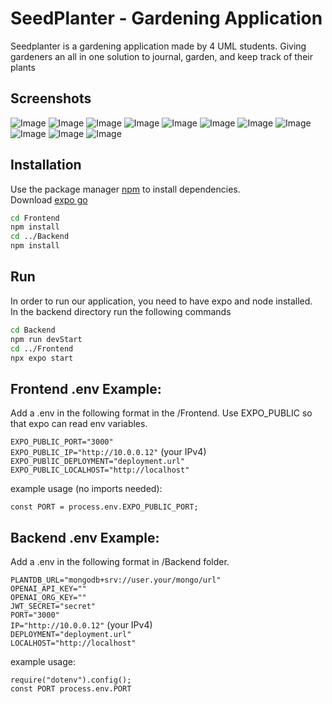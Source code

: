 # SeedPlanter - Gardening Application

Seedplanter is a gardening application made by 4 UML students. Giving gardeners an all in one solution to journal, garden, and keep track of their plants

## Screenshots

![Image](https://github.com/SeedPlanterOrg/seedplanter-mobile/assets/67339817/bb94a975-07f8-419c-879f-ec642ba769bc)
![Image](https://github.com/SeedPlanterOrg/seedplanter-mobile/assets/67339817/ffffd3b1-d006-42d2-9a35-491ac2536e39)
![Image](https://github.com/SeedPlanterOrg/seedplanter-mobile/assets/67339817/f9245b17-873c-44d9-acb6-a52f4c2279f6)
![Image](https://github.com/SeedPlanterOrg/seedplanter-mobile/assets/67339817/8d35e7d9-cc3d-4987-b652-42e649a88da8)
![Image](https://github.com/SeedPlanterOrg/seedplanter-mobile/assets/67339817/701842e5-2463-48e4-a1a1-d47ca40c7648)
![Image](https://github.com/SeedPlanterOrg/seedplanter-mobile/assets/67339817/12339876-0050-4511-aa57-2894ec5a4e47)
![Image](https://github.com/SeedPlanterOrg/seedplanter-mobile/assets/67339817/e0d4691d-016e-40f0-84f4-b7328a66ac89)
![Image](https://github.com/SeedPlanterOrg/seedplanter-mobile/assets/67339817/f3f94668-9dcd-48ed-a2ea-0ad68400f90d)
![Image](https://github.com/SeedPlanterOrg/seedplanter-mobile/assets/67339817/90d79703-2ec3-4825-8c0b-fec36523c4af)
![Image](https://github.com/SeedPlanterOrg/seedplanter-mobile/assets/67339817/a0e5a381-1d7b-4209-8954-7b376760d712)
![Image](https://github.com/SeedPlanterOrg/seedplanter-mobile/assets/67339817/8c681d2a-826e-42c9-b024-b9a7eeab7c3b)



## Installation

Use the package manager [npm](https://www.npmjs.com/) to install dependencies.\
Download [expo go](https://docs.expo.dev/get-started/installation/)

```bash
cd Frontend
npm install
cd ../Backend
npm install
```
## Run

In order to run our application, you need to have expo and node installed.\
In the backend directory run the following commands
```bash
cd Backend
npm run devStart
cd ../Frontend
npx expo start
```

## Frontend .env Example:

Add a .env in the following format in the /Frontend.
Use EXPO_PUBLIC so that expo can read env variables.

`EXPO_PUBLIC_PORT="3000"`\
`EXPO_PUBLIC_IP="http://10.0.0.12"` (your IPv4)\
`EXPO_PUBlIC_DEPLOYMENT="deployment.url"`\
`EXPO_PUBLIC_LOCALHOST="http://localhost"`

example usage (no imports needed):

`const PORT = process.env.EXPO_PUBLIC_PORT;`

## Backend .env Example:

Add a .env in the following format in /Backend folder.

`PLANTDB_URL="mongodb+srv://user.your/mongo/url"`\
`OPENAI_API_KEY=""`\
`OPENAI_ORG_KEY=""`\
`JWT_SECRET="secret"`\
`PORT="3000"`<br>
`IP="http://10.0.0.12"` (your IPv4)\
`DEPLOYMENT="deployment.url"`\
`LOCALHOST="http://localhost"`

example usage:

`require("dotenv").config();`<br>
`const PORT process.env.PORT`





